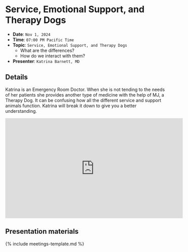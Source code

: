 # Service, Emotional Support, and Therapy Dogs

* **Date**: `Nov 1, 2024`
* **Time**: `07:00 PM Pacific Time`
* **Topic**: `Service, Emotional Support, and Therapy Dogs`
   * What are the differences?
   * How do we interact with them?
* **Presenter**: `Katrina Barnett, MD`

## Details

Katrina is an Emergency Room Doctor. When she is not tending to the needs of her patients she provides another type of medicine with the help of MJ, a Therapy Dog.   It can be confusing how all the different service and support animals function. Katrina will break it down to give you a better understanding.

<iframe width="560" height="315" src="https://www.youtube.com/embed/fgm1GCjV6BA?si=9m6VK-HLDeK9WW2c" title="YouTube video player" frameborder="0" allow="accelerometer; autoplay; clipboard-write; encrypted-media; gyroscope; picture-in-picture; web-share" referrerpolicy="strict-origin-when-cross-origin" allowfullscreen></iframe>

## Presentation materials

{% include meetings-template.md %}


